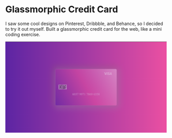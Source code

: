 # Glassmorphic Credit Card

I saw some cool designs on Pinterest, Dribbble, and Behance, so I decided to try it out myself. Built a glassmorphic credit card for the web, like a mini coding exercise.

![credit card screenshot](./glassmorphic-card-screenshot.jpeg)

